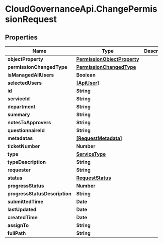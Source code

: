 # CloudGovernanceApi.ChangePermissionRequest

## Properties

Name | Type | Description | Notes
------------ | ------------- | ------------- | -------------
**objectProperty** | [**PermissionObjectProperty**](PermissionObjectProperty.md) |  | [optional] 
**permissionChangedType** | [**PermissionChangedType**](PermissionChangedType.md) |  | [optional] 
**isManagedAllUsers** | **Boolean** |  | [optional] 
**selectedUsers** | [**[ApiUser]**](ApiUser.md) |  | [optional] 
**id** | **String** |  | [optional] 
**serviceId** | **String** |  | [optional] 
**department** | **String** |  | [optional] 
**summary** | **String** |  | [optional] 
**notesToApprovers** | **String** |  | [optional] 
**questionnaireId** | **String** |  | [optional] 
**metadatas** | [**[RequestMetadata]**](RequestMetadata.md) |  | [optional] 
**ticketNumber** | **Number** |  | [optional] 
**type** | [**ServiceType**](ServiceType.md) |  | [optional] 
**typeDescription** | **String** |  | [optional] 
**requester** | **String** |  | [optional] 
**status** | [**RequestStatus**](RequestStatus.md) |  | [optional] 
**progressStatus** | **Number** |  | [optional] 
**progressStatusDescription** | **String** |  | [optional] 
**submittedTime** | **Date** |  | [optional] 
**lastUpdated** | **Date** |  | [optional] 
**createdTime** | **Date** |  | [optional] 
**assignTo** | **String** |  | [optional] 
**fullPath** | **String** |  | [optional] 


